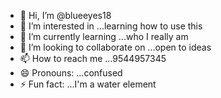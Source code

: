 - 👋 Hi, I’m @blueeyes18
- 👀 I’m interested in ...learning how to use this 
- 🌱 I’m currently learning ...who I really am
- 💞️ I’m looking to collaborate on ...open to ideas 
- 📫 How to reach me ...9544957345
- 😄 Pronouns: ...confused 
- ⚡ Fun fact: ...I'm a water element 

<!---
blueeyes18/blueeyes18 is a ✨ special ✨ repository because its `README.md` (this file) appears on your GitHub profile.
You can click the Preview link to take a look at your changes.
--->
